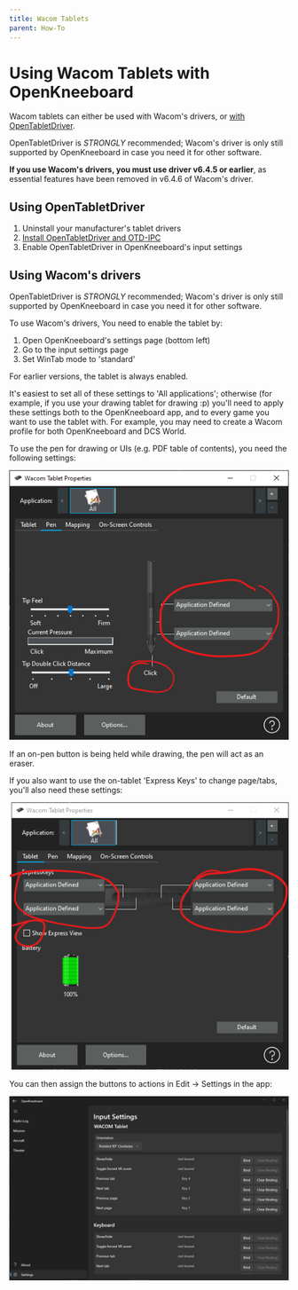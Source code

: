 ```yaml
---
title: Wacom Tablets
parent: How-To
---
```


# Using Wacom Tablets with OpenKneeboard

Wacom tablets can either be used with Wacom's drivers, or [with OpenTabletDriver](https://go.openkneeboard.com/otd-ipc).

OpenTabletDriver is *STRONGLY* recommended; Wacom's driver is only still supported by OpenKneeboard in case you need it for other software.

**If you use Wacom's drivers, you must use driver v6.4.5 or earlier**, as essential features have been removed in v6.4.6 of Wacom's driver.

## Using OpenTabletDriver

1. Uninstall your manufacturer's tablet drivers
2. [Install OpenTabletDriver and OTD-IPC](https://go.openkneeboard.com/otd-ipc)
3. Enable OpenTabletDriver in OpenKneeboard's input settings

## Using Wacom's drivers

OpenTabletDriver is *STRONGLY* recommended; Wacom's driver is only still supported by OpenKneeboard in case you need it for other software.

To use Wacom's drivers, You need to enable the tablet by:

1. Open OpenKneeboard's settings page (bottom left)
2. Go to the input settings page
3. Set WinTab mode to 'standard'

For earlier versions, the tablet is always enabled.

It's easiest to set all of these settings to 'All applications'; otherwise (for example, if you use your
drawing tablet for drawing :p) you'll need to apply these settings both to the OpenKneeboard app, and to
every game you want to use the tablet with. For example, you may need to create a Wacom profile for both
OpenKneeboard and DCS World.

To use the pen for drawing or UIs (e.g. PDF table of contents), you need the
following settings:

![set tip to click; both other buttons 'application defined'](../screenshots/wacom-pen-settings.png)

If an on-pen button is being held while drawing, the pen will act as an eraser.

If you also want to use the on-tablet 'Express Keys' to change page/tabs, you'll
also need these settings:

![all expresskeys to 'application defined', disable 'expressview'](../screenshots/wacom-tablet-settings.png)

You can then assign the buttons to actions in Edit -> Settings in the app:

![screenshot of settings page with 'wacom tablet' option](../screenshots/wacom-expresskey-bindings.png)
